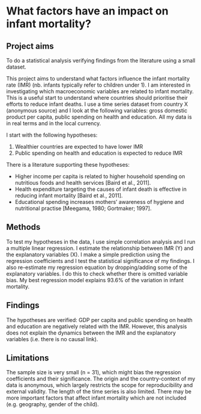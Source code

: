 # What factors have an impact on infant mortality?

## Project aims
To do a statistical analysis verifying findings from the literature using a small dataset. 
 
This project aims to understand what factors influence the infant mortality rate (IMR) (nb. infants typically refer to children under 1).  I am interested in investigating which macroeconomic variables are related to infant mortality. This is a useful start to understand where countries should prioritise their efforts to reduce infant deaths. I use a time series dataset from country X (anonymous source) and I look at the following variables: gross domestic product per capita, public spending on health and education. All my data is in real terms and in the local currency.
 
I start with the following hypotheses:
1.	Wealthier countries are expected to have lower IMR
2.	Public spending on health and education is expected to reduce IMR

There is a literature supporting these hypotheses:
* Higher income per capita is related to higher household spending on nutritious foods and health services [Baird et al., 2011].
* Health expenditure targeting the causes of infant death is effective in reducing infant mortality [Baird et al., 2011].
* Educational spending increases mothers’ awareness of hygiene and nutritional practise [Meegama, 1980; Gortmaker; 1997].

## Methods
 
To test my hypotheses in the data, I use simple correlation analysis and I run a multiple linear regression. I estimate the relationship between IMR (Y) and the explanatory variables (X). I make a simple prediction using the regression coefficients and I test the statistical significance of my findings. I also re-estimate my regression equation by dropping/adding some of the explanatory variables. I do this to check whether there is omitted variable bias. My best regression model explains 93.6% of the variation in infant mortality.
 
## Findings
 
The hypotheses are verified: GDP per capita and public spending on health and education are negatively related with the IMR. However, this analysis does not explain the dynamics between the IMR and the explanatory variables (i.e. there is no causal link).

## Limitations

The sample size is very small (n = 31), which might bias the regression coefficients and their significance. The origin and the country-context of my data is anonymous, which largely restricts the scope for reproducibility and external validity. The length of the time series is also limited. There may be more important factors that affect infant mortality which are not included (e.g. geography, gender of the child).
